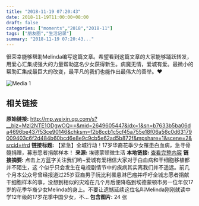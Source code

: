 ```yaml
---
title: "2018-11-19 07:20:43"
date: 2018-11-19T11:00:00+08:00
draft: false
categories: ["moments","2018","2018-11"]
tags: ["朋友圈","生活记录"]
summary: "2018-11-19 07:20:43..."
---
```


很荣幸能够帮助Melinda编写这篇文章。希望看到这篇文章的大家能够踊跃转发，用爱心汇集成强大的力量帮助这名少女获得新生。病魔无情，爱城有爱。最微小的帮助汇集成最巨大的改变，最平凡的我们也能作出最伟大的善举。❤️

![Media 1](/Moments/photos/2018-11-19/201811190720430.jpg)

## 相关链接

**原始链接:** http://mp.weixin.qq.com/s?__biz=MzI2NTE1ODgwOQ==&mid=2649605447&idx=1&sn=b7633b5ba06da4696be437f53ce90146&chksm=f2b8ccb1c5cf45a755e18f06a56c0d63179009403c6f2d484b60bcd6e8e9c9cb5e62ad5b872f&mpshare=1&scene=2&srcid=#rd
**链接标题:** 【紧急】全城行动！17岁华裔花季少女罹患白血病，急寻骨髓捐赠，募志愿者捐献样本！
**来源:** 埃德蒙顿微生活
**本地链接:** [查看完整内容](/link_content/2018/11/2018-11-19-1/link_content/)
**链接摘要:** 点击上方蓝字关注我们哟~爱城有爱相信大家对于白血病和干细胞移植都并不陌生，这 个似乎只会发生在电视剧情节中的疾病其实离我们并不遥远。前几个月本公众号曾经报道过25岁亚裔男子阮比利罹患淋巴瘤并呼吁全城志愿者捐献干细胞样本的事，没想到相似的灾难在几个月后便降临到埃德蒙顿市另一位年仅17岁的花季华裔少女Melinda的身上。不要让遗憾延续这位名叫Melinda刚刚就读中学12年级的17岁花季中国少女，不...
**包含图片:** 24 张

